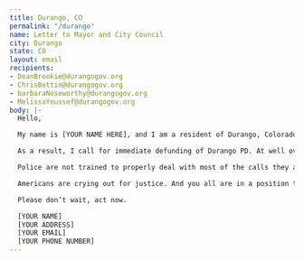 ```yaml
---
title: Durango, CO
permalink: "/durango"
name: Letter to Mayor and City Council
city: Durango
state: CO
layout: email
recipients:
- DeanBrookie@durangogov.org
- ChrisBettin@durangogov.org
- barbaraNoseworthy@durangogov.org
- MelissaYoussef@durangogov.org
body: |-
  Hello,

  My name is [YOUR NAME HERE], and I am a resident of Durango, Colorado. We are experiencing a revolution across this country. For too long Black people, Indigenous people, and People of Color have lived in fear of police departments who act violently with little or no consequence. Attempts at reform and extra training have done little to alter this systemic problem.

  As a result, I call for immediate defunding of Durango PD. At well over 8 million dollars ($8,417,771), their budget accounts for 16% of the general fund for the city. In contrast, the funds allotted for community services like aide for the homeless, low income assistance, and youth services are less than 1 million ($921,102). Police have over 9 times the amount of funding of community services. This is absurd. We need to invest in the well-being of the community NOT the police.

  Police are not trained to properly deal with most of the calls they answer and often make situations worse, especially when Black people, Indigenous people, and People of Color are involved. What we need are more mental health professionals, more youth counselors, and more resources for homeless folks and those struggling to make ends meet. Investing so much money in the police shows a priority for maintaining a inequitable status quo, not a commitment toward community enhancement and racial justice.

  Americans are crying out for justice. And you all are in a position to make a lasting change in our city. This can not wait. I urge you to address this problem head on and reallocate police funds towards programs that will make a safer, healthier, and more thriving community.

  Please don’t wait, act now.

  [YOUR NAME]
  [YOUR ADDRESS]
  [YOUR EMAIL]
  [YOUR PHONE NUMBER]
---
```


